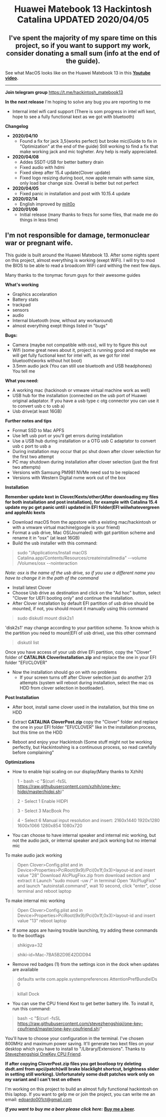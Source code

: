<div align="center">

# Huawei Matebook 13 Hackintosh Catalina UPDATED 2020/04/05

## I've spent the majority of my spare time on this project, so if you want to support my work, consider donating a small sum (info at the end of the guide).

</div>

See what MacOS looks like on the Huawei Matebook 13 in this **[Youtube video](https://www.youtube.com/watch?v=bGCNpHCqUcA).** 

<hr>

**Join telegram group** https://t.me/hackintosh_matebook13

**In the next release**
I'm hoping to solve any bug you are reporting to me
- Internal intel wifi card support (There is som progress in intel wifi kext, hope to see a fully functional kext as we got with bluetooth)


**Changelog**
* **2020/04/10**
  - Found a fix for jack 3,5(works perfect) but broke mic(Guide to fix in "Optimization" at the end of the guide)
Still working to find a fix that make working jack and mic togheter. Any help is really appreciated.
* **2020/04/08**
  - Addes SSDT-USB for better battery drain
  - Fixed audio with hdmi
  - Fixed sleep after 15.4 update(Clover update)
  - Fixed logo resizing during boot, now apple remain with same size, only load bar change size. Overall is better but not          perfect
* **2020/04/05**
  - Fixed panic in installation and post with 10.15.4 update
* **2020/02/14**
  - English improved by [miit0o](https://github.com/miit0o)
* **2020/01/06**
  - Initial release (many thanks to frezs for some files, that made me do things in less time)

## I'm not responsible for damage, termonuclear war or pregnant wife. 
This guide is built around the Huawei Matebook 13.
After some nights spent on this project, almost everything is working (exept WiFi).
I will try to mod the BIOS to be able to read a broadcom WiFi card withing the next few days.

Many thanks to the tonymac forum guys for their awesome guides

**What's working**
* Graphics accelaration
* Battery stats 
* trackpad
* sensors 
* audio
* Internal bluetooth (now, without any workaround)
* almost everything exept things listed in "bugs"

**Bugs:**
* Camera (maybe not compatible with osx), will try to figure this out
* Wifi (some great news about it, project is running good and maybe we will get fully fuctional kext for intel wifi, as we got for intel bluetooth(works without hot boot)
* 3.5mm audio jack (You can still use bluetooth and USB headphones)
You tell me

**What you need:**
* A working mac (hackinosh or vmware virtual machine work as well)
* USB hub for the installation (connected on the usb port of Huawei original adaptator. If you have a usb type c otg connector you can use it to convert usb c to usb a)
* Usb drive(at least 16GB)

**Further notes and tips**
* Format SSD to Mac APFS
* Use left usb port or you'll get errors during installation
* Use a USB hub during installation or a OTG usb C adaptator to convert usb c port to usb a
* During installation may occur that pc shut down after clover selection for the first two attempt
* PC may shutdown during installation after clover selection (just the first two attempts)
* Versions with Samsung PM981 NVMe need ssd to be replaced
* Versions with Western Digital nvme work out of the box 

**Installation**

**Remember update kext in Clover/Kexts/other(After downloading my files for both installation and post installation), for example with Catalina 15.4 update my pc get panic until i updated in EFI folder(EFI wiilwhatevergreen and appleAlc kexts**

* Download macOS from the appstore with a existing mac/hackintosh or with a vmware virtual machine(google is your friend)
* Format a usb drive, Mac OS(Journaled) with gpt partition scheme and rename it in "osx" (at least 16GB)
* Build the usb installer with this command:
> sudo "/Applications/Install macOS Catalina.app/Contents/Resources/createinstallmedia" --volume  /Volumes/osx --nointeraction 

*Note: osx is the name of the usb drive, so if you use a different name you have to change it in the path of the command*

* Install latest Clover 
* Choose Usb drive as destination and click on the "Ad hoc" button,
select "Clover for UEFI booting only" and continue the installation.
* After Clover installation by default EFI partition of usb drive should be mounted, if not, you should mount it manually using this command 
> sudo diskutil mount disk2s1

'disk2s1' may change according to your partition scheme. To know which is the partition you need to mount(EFI of usb drive), use this other command

>diskutil list

Once you have access of your usb drive EFi partition, copy the "Clover" folder of **CATALINA CloverInstallation.zip** and replace the one in your EFI folder "EFI/CLOVER"
* Now the installation should go on with no problems 
  * If your screen turns off after Clover selection just do another 2/3 attempts (system will reboot during installation, select the mac os HDD from clover selection in bootloader). 

**Post Installation**
* After boot, install same clover used in the installation, but this time on HDD
* Extract **CATALINA CloverPost.zip** copy the "Clover" folder and replace the one in your EFI folder "EFI/CLOVER" like in the installation process, but this time on the HDD


* Reboot and enjoy your Hackintosh (Some stuff might not be working perfectly, but Hackintoshing is a continuous process, so read carefully before complaining"


**Optimizations**
* How to enable hipi scaling on our display(Many thanks to Xzhih)

> 1 -   bash -c "$(curl -fsSL https://raw.githubusercontent.com/xzhih/one-key-hidpi/master/hidpi.sh)"

> 2 -   Select 1 Enable HIDPI

> 3 -   Select 3 MacBook Pro

> 4 -  Select 6 Manual input resolution and insert:   2160x1440 1920x1280 1600x1066 1280x854 1080x720

* You can choose to have internal speaker and internal mic working, but not the audio jack, or internal speaker and jack working but no internal mic

 To make audio jack working
> Open Clover>Config.plist and in Device>Properties>PciRoot(9x9)/Pci(0x1f,0x3)>layout-id and insert value "28"
> Download AlcPlugFixx.zip from download section and extract it
> Launch "sudo mount -uw /" in terminal
> Open "AlcPlugFixx" and launch "autoinstall.command", wait 10 second, click "enter", close terminal and reboot laptop
 
 To make internal mic working
> Open Clover>Config.plist and in Device>Properties>PciRoot(9x9)/Pci(0x1f,0x3)>layout-id and insert value "13"
> reboot laptop



* If some apps are having trouble launching, try adding these commands to the bootflags 
> shikigva=32

> shiki-id=Mac-7BA5B2D9E42DDD94

* Remove red badges (1) from the settings icon in the dock when updates are available

>defaults write com.apple.systempreferences AttentionPrefBundleIDs 0

>killall Dock


* You can use the CPU friend Kext to get better battery life.
To install it, run this command:
> bash -c "$(curl -fsSL https://raw.githubusercontent.com/stevezhengshiqi/one-key-cpufriend/master/one-key-cpufriend.sh)"

You'll have to choose your configuration in the terminal. I've chosen 800MHz and maximum power saving. It'll generate two kext files on your desktop which you have to install to "/Library/Extensions".
Thanks to [Stevezhengshiqi OneKey CPU Friend](https://github.com/stevezhengshiqi/one-key-cpufriend).

**If after copying CloverPost.zip files  you get bootloop try deleting dsdt.aml from apci/patch(will brake blacklight shortcut, brightness slider in setting still working). Unfortunately some dsdt patches work only on my variant and I can't test on others**

I'm working on this project to build an almost fully functional hackintosh on this laptop.
If you want to gelp me or join the project, you can write me an email: [edoardo001ct@gmail.com](mailto:edoardo001ct@gmail.com)

_**If you want to buy me a beer please click here:**_
**[Buy me a beer](https://www.paypal.com/cgi-bin/webscr?cmd=_s-xclick&hosted_button_id=2NMM7HN9SJRVE&source=url
).** 
